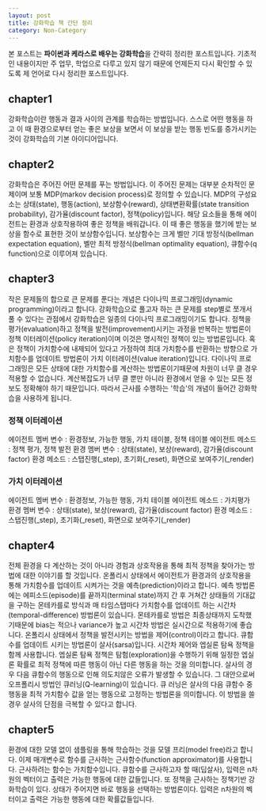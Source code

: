 ```yaml
---
layout: post
title: 강화학습 책 간단 정리
category: Non-Category
---
```


본 포스트는 **파이썬과 케라스로 배우는 강화학습**을 간략히 정리한 포스트입니다.
기초적인 내용이지만 주 업무, 학업으로 다루고 있지 않기 때문에 언제든지 다시 확인할 수 있도록 제 언어로 다시 정리한 포스트입니다.

## chapter1

강화학습이란 행동과 결과 사이의 관계를 학습하는 방법입니다.
스스로 어떤 행동을 하고 이 때 환경으로부터 얻는 좋은 보상을 보면서 이 보상을 받는 행동 빈도를 증가시키는 것이 강화학습의 기본 아이디어입니다.

## chapter2

강화학습은 주어진 어떤 문제를 푸는 방법입니다.
이 주어진 문제는 대부분 순차적인 문제이며 보통 MDP(markov decision process)로 정의할 수 있습니다.
MDP의 구성요소는 상태(state), 행동(action), 보상함수(reward), 상태변환확률(state transition probability), 감가율(discount factor), 정책(policy)입니다.
해당 요소들을 통해 에이전트는 환경과 상호작용하여 좋은 정책을 배워갑니다.
이 때 좋은 행동을 했기에 받는 보상을 함수로 표현한 것이 보상함수입니다.
보상함수는 크게 벨만 기대 방정식(bellman expectation equation), 벨만 최적 방정식(bellman optimality equation), 큐함수(q function)으로 이루어져 있습니다.

## chapter3

작은 문제들의 합으로 큰 문제를 푼다는 개념은 다이나믹 프로그래밍(dynamic programming)이라고 합니다.
강화학습으로 풀고자 하는 큰 문제를 step별로 쪼개서 풀 수 있다는 관점에서 강화학습은 일종의 다이나믹 프로그래밍이기도 합니다.
정책을 평가(evaluation)하고 정책을 발전(improvement)시키는 과정을 반복하는 방법론이 정책 이터레이션(policy iteration)이며 이것은 명시적인 정책이 있는 방법론입니다.
혹은 정책이 가치함수에 내제되어 있다고 가정하여 최대 가치함수를 반환하는 방향으로 가치함수를 업데이트 방법론이 가치 이터레이션(value iteration)입니다.
다이나믹 프로그래밍은 모든 상태에 대한 가치함수를 계산하는 방법론이기때문에 차원이 너무 클 경우 적용할 수 없습니다.
계산복잡도가 너무 클 뿐만 아니라 환경에서 얻을 수 있는 모든 정보도 정확해야 하기 때문입니다.
따라서 근사를 수행하는 '학습'의 개념이 들어간 강화학습을 사용하게 됩니다.

### 정책 이터레이션
에이전트 멤버 변수 : 환경정보, 가능한 행동, 가치 테이블, 정책 테이블
에이전트 메소드 : 정책 평가, 정책 발전
환경 멤버 변수 : 상태(state), 보상(reward), 감가율(discount factor)
환경 메소드 : 스탭진행(_step), 초기화(_reset), 화면으로 보여주기(_render)

### 가치 이터레이션
에이전트 멤버 변수 : 환경정보, 가능한 행동, 가치 테이블
에이전트 메소드 : 가치평가
환경 멤버 변수 : 상태(state), 보상(reward), 감가율(discount factor)
환경 메소드 : 스탭진행(_step), 초기화(_reset), 화면으로 보여주기(_render)


## chapter4
전체 환경을 다 계산하는 것이 아니라 경험과 상호작용을 통해 최적 정책을 찾아가는 방법에 대한 이야기를 할 것입니다.
온폴리시 상태에서 에이전트가 환경과의 상호작용을 통해 가치함수를 업데이트 시켜가는 것을 예측(prediction)이라고 합니다.
예측 방법론에는 에피소드(episode)를 끝까지(terminal state)까지 간 후 거쳐간 상태들의 기대값을 구하는 몬테카를로 방식과 매 타임스탭마다 가치함수를 업데이트 하는 시간차(temporal-difference) 방법론이 있습니다.
몬테카를로 방법은 최종상태까지 도착했기때문에 bias는 적으나 variance가 높고 시간차 방법은 실시간으로 적용하기에 좋습니다.
온폴리시 상태에서 정책을 발전시키는 방법을 제어(control)이라고 합니다.
큐함수를 업데이트 시키는 방법론이 살사(sarsa)입니다.
시간차 제어와 엡실론 탐욕 정책을 함께 사용합니다.
엡실론 탐욕 정책은 탐험(exploration)을 수행하기 위해 일정한 엡실론 확률로 최적 정책에 따른 행동이 아닌 다른 행동을 하는 것을 의미합니다.
살사의 경우 다음 큐함수의 행동으로 인해 의도치않은 오류가 발생할 수 있습니다.
그 대안으로써 오프폴리시 방법인 큐러닝(Q-learning)이 있습니다.
큐 러닝은 살사의 다음 큐함수 중 행동을 최적 가치함수 값을 얻는 행동으로 고정하는 방법론을 의미합니다.
이 방법을 쓸 경우 살사의 단점을 극복할 수 있다고 합니다.

## chapter5
환경에 대한 모델 없이 샘플링을 통해 학습하는 것을 모델 프리(model free)라고 합니다.
이제 매개변수로 함수를 근사하는 근사함수(function approximator)를 사용합니다.
근사하려는 함수는 가치함수입니다.
큐함수를 근사하고자 할 때(딥살사), 입력은 n차원의 벡터이고 출력은 가능한 행동에 대한 값들입니다.
또 정책을 근사하는 정책기반 강화학습이 있다.
상태가 주어지면 바로 행동을 선택하는 방법론이다.
입력은 n차원의 벡터이고 출력은 가능한 행동에 대한 확률값들입니다.
